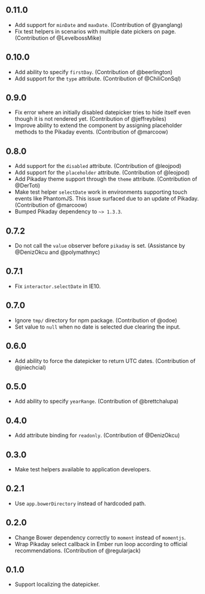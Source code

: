 ## 0.11.0
* Add support for `minDate` and `maxDate`. (Contribution of @yanglang)
* Fix test helpers in scenarios with multiple date pickers on page. (Contribution of @LevelbossMike)

## 0.10.0
* Add ability to specify `firstDay`. (Contribution of @beerlington)
* Add support for the `type` attribute. (Contribution of @ChiliConSql)

## 0.9.0
* Fix error where an initially disabled datepicker tries to hide itself even though it is not rendered yet. (Contribution of @jeffreybiles)
* Improve ability to extend the component by assigning placeholder methods to the Pikaday events. (Contribution of @marcoow)

## 0.8.0
* Add support for the `disabled` attribute. (Contribution of @leojpod)
* Add support for the `placeholder` attribute. (Contribution of @leojpod)
* Add Pikaday theme support through the `theme` attribute. (Contribution of @DerToti)
* Make test helper `selectDate` work in environments supporting touch events like PhantomJS. This issue surfaced due to an update of Pikaday. (Contribution of @marcoow)
* Bumped Pikaday dependency to `~> 1.3.3`.

## 0.7.2
* Do not call the `value` observer before `pikaday` is set. (Assistance by @DenizOkcu and @polymathnyc)

## 0.7.1
* Fix `interactor.selectDate` in IE10.

## 0.7.0
* Ignore `tmp/` directory for npm package. (Contribution of @odoe)
* Set value to `null` when no date is selected due clearing the input.

## 0.6.0
* Add ability to force the datepicker to return UTC dates. (Contribution of @jniechcial)

## 0.5.0
* Add ability to specify `yearRange`. (Contribution of @brettchalupa)

## 0.4.0
* Add attribute binding for `readonly`. (Contribution of @DenizOkcu)

## 0.3.0
* Make test helpers available to application developers.

## 0.2.1
* Use `app.bowerDirectory` instead of hardcoded path.

## 0.2.0
* Change Bower dependency correctly to `moment` instead of `momentjs`.
* Wrap Pikaday select callback in Ember run loop according to official recommendations. (Contribution of @regularjack)

## 0.1.0
* Support localizing the datepicker.
